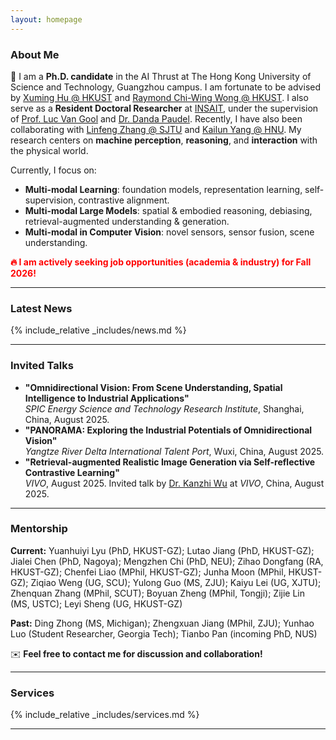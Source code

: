 ```yaml
---
layout: homepage
---
```


### About Me
👋 I am a **Ph.D. candidate** in the AI Thrust at The Hong Kong University of Science and Technology, Guangzhou campus. I am fortunate to be advised by [Xuming Hu @ HKUST](https://xuminghu.github.io/) and [Raymond Chi-Wing Wong @ HKUST](https://www.cse.ust.hk/~raywong/). I also serve as a **Resident Doctoral Researcher** at [INSAIT](https://insait.ai/), under the supervision of [Prof. Luc Van Gool](https://insait.ai/prof-luc-van-gool/) and [Dr. Danda Paudel](https://insait.ai/dr-danda-paudel/). Recently, I have also been collaborating with [Linfeng Zhang @ SJTU](http://www.zhanglinfeng.tech/) and [Kailun Yang @ HNU](https://www.yangkailun.com/). My research centers on **machine perception**, **reasoning**, and **interaction** with the physical world.

Currently, I focus on:
- **Multi-modal Learning**: foundation models, representation learning, self-supervision, contrastive alignment.
- **Multi-modal Large Models**: spatial & embodied reasoning, debiasing, retrieval-augmented understanding & generation.
- **Multi-modal in Computer Vision**: novel sensors, sensor fusion, scene understanding.

<span style="color:red; font-weight:bold">🔥 I am actively seeking job opportunities (academia & industry) for Fall 2026!</span>

---

### Latest News
{% include_relative _includes/news.md %}

---

### Invited Talks
- **"Omnidirectional Vision: From Scene Understanding, Spatial Intelligence to Industrial Applications"**  
  *SPIC Energy Science and Technology Research Institute*, Shanghai, China, August 2025.
- **"PANORAMA: Exploring the Industrial Potentials of Omnidirectional Vision"**  
  *Yangtze River Delta International Talent Port*, Wuxi, China, August 2025.
- **"Retrieval-augmented Realistic Image Generation via Self-reflective Contrastive Learning"**  
  *VIVO*, August 2025. Invited talk by [Dr. Kanzhi Wu](https://scholar.google.com.hk/citations?user=N0WHQ2wAAAAJ&hl=zh-CN&oi=ao) at *VIVO*, China, August 2025.

---

### Mentorship
**Current:** Yuanhuiyi Lyu (PhD, HKUST-GZ); Lutao Jiang (PhD, HKUST-GZ); Jialei Chen (PhD, Nagoya); Mengzhen Chi (PhD, NEU); Zihao Dongfang (RA, HKUST-GZ); Chenfei Liao (MPhil, HKUST-GZ); Junha Moon (MPhil, HKUST-GZ); Ziqiao Weng (UG, SCU); Yulong Guo (MS, ZJU); Kaiyu Lei (UG, XJTU); Zhenquan Zhang (MPhil, SCUT); Boyuan Zheng (MPhil, Tongji); Zijie Lin (MS, USTC); Leyi Sheng (UG, HKUST-GZ)

**Past:** Ding Zhong (MS, Michigan); Zhengxuan Jiang (MPhil, ZJU); Yunhao Luo (Student Researcher, Georgia Tech); Tianbo Pan (incoming PhD, NUS)

✉️ <strong>Feel free to contact me for discussion and collaboration!</strong>

---

### Services
{% include_relative _includes/services.md %}

---

<script type='text/javascript' id='clustrmaps' src='//cdn.clustrmaps.com/map_v2.js?cl=080808&w=a&t=tt&d=zrl7WjzBxF_qKC05N5OneNhjFigQ9jPab4GJHSWvjkI&co=ffffff&cmo=3acc3a&cmn=ff5353&ct=808080'></script>
